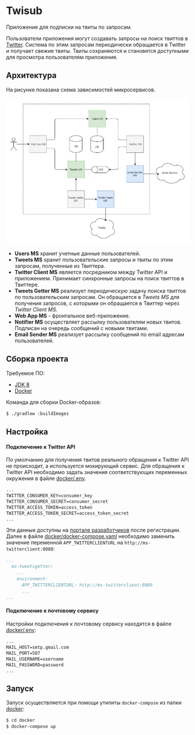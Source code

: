 Twisub
======

Приложение для подписки на твиты по запросам.

Пользователи приложения могут создавать запросы на поиск твиттов в [Twitter](https://twitter.com).
Система по этим запросам периодически обращается в Twitter и получает свежие твиты.
Твиты сохраняются и становятся доступными для просмотра пользователям приложения.


## Архитектура

На рисунке показана схема зависимостей микросервисов.

![Twisub architecture](architecture.png)

* **Users MS** хранит учетные данные пользователей.
* **Tweets MS** хранит пользовательские запросы и твиты по этим запросам, полученные из Твиттера.
* **Twitter Client MS** является посредником между Twitter API и приложением. Принимает синхронные запросы на поиск твиттов в Твиттере.
* **Tweets Getter MS** реализует периодическую задачу поиска твиттов по пользовательским запросам. Он обращается в *Tweets MS* для получения запросов, с которыми он обращается в Твиттер через *Twitter Client MS*.
* **Web App MS** - фронтальное веб-приложение.
* **Notifier MS** осуществляет рассылку пользователям новых твитов. Подписан на очередь сообщений с новыми твитами.
* **Email Sender MS** реализует рассылку сообщений по email адресам пользователей.


## Сборка проекта

Требуемое ПО:

* [JDK 8](https://www.oracle.com/technetwork/java/javase/downloads/jdk8-downloads-2133151.html)
* [Docker](https://www.docker.com/)

Команда для сборки Docker-образов:

```sh
$ ./gradlew :buildImages
```


## Настройка

#### Подключение к Twitter API

По умолчанию для получения твитов реального обращения к Twitter API не происходит, а используется мокирующий сервис.
Для обращения к Twitter API необходимо задать значения соответствующих переменных окружения в файле [docker/.env](docker/.env).

```env
...
TWITTER_CONSUMER_KEY=consumer_key
TWITTER_CONSUMER_SECRET=consumer_secret
TWITTER_ACCESS_TOKEN=access_token
TWITTER_ACCESS_TOKEN_SECRET=access_token_secret
...
```

Эти данные доступны на [портале разработчиков](https://developer.twitter.com/) после регистрации.
Далее в файле [docker/docker-compose.yaml](docker/docker-compose.yaml) необходимо заменить значение переменной `APP_TWITTERCLIENTURL` на `http://ms-twitterclient:8080`:

```yaml
...
  ms-tweetsgetter:
    ...
    environment:
      APP_TWITTERCLIENTURL: http://ms-twitterclient:8080
      ...
...
```

#### Подключение к почтовому сервису

Настройки подключения к почтовому сервису находятся в файле [docker/.env](docker/.env):

```env
...
MAIL_HOST=smtp.gmail.com
MAIL_PORT=587
MAIL_USERNAME=username
MAIL_PASSWORD=password
...
```


## Запуск

Запуск осуществляется при помощи утилиты `docker-compose` из папки [docker](docker):

```sh
$ cd docker
$ docker-compose up
```
